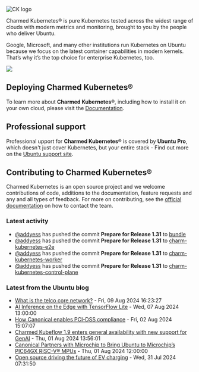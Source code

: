 ![CK logo](https://assets.ubuntu.com/v1/451d4cf4-Charmed+Kubernetes_RGB_onWhite_2022.svg)

Charmed Kubernetes® is pure Kubernetes tested across the widest range of clouds with modern metrics and monitoring, brought to you by the people who deliver Ubuntu.

Google, Microsoft, and many other institutions run Kubernetes on Ubuntu because we focus on the latest container capabilities in modern kernels. That’s why it’s the top choice for enterprise Kubernetes, too.

![](https://assets.ubuntu.com/v1/843c77b6-juju-at-a-glace.svg)

## Deploying Charmed Kubernetes®

To learn more about **Charmed Kubernetes**®, including how to install it on your own cloud, please visit the [Documentation][docs].

## Professional support

Professional upport for **Charmed Kubernetes**® is covered by **Ubuntu Pro**, which doesn't just cover Kubernetes, but your entire stack - Find out more on the [Ubuntu support site](https://ubuntu.com/support).

## Contributing to Charmed Kubernetes®

Charmed Kubernetes is an open source project and we welcome contributions of code, additions to the documentation, feature requests and any and all types of feedback. For more on contributing, see the [official documentation][get-in-touch] on how to contact the team.

<!-- LINKS -->
[docs]: https://ubuntu.com/kubernetes/docs
[get-in-touch]: https://ubuntu.com/kubernetes/docs/get-in-touch

### Latest activity

<!-- activity starts -->
 - [@addyess](https://github.com/addyess) has pushed the commit **Prepare for Release 1.31** to [bundle](https://github.com/charmed-kubernetes/bundle)
 - [@addyess](https://github.com/addyess) has pushed the commit **Prepare for Release 1.31** to [charm-kubernetes-e2e](https://github.com/charmed-kubernetes/charm-kubernetes-e2e)
 - [@addyess](https://github.com/addyess) has pushed the commit **Prepare for Release 1.31** to [charm-kubernetes-worker](https://github.com/charmed-kubernetes/charm-kubernetes-worker)
 - [@addyess](https://github.com/addyess) has pushed the commit **Prepare for Release 1.31** to [charm-kubernetes-control-plane](https://github.com/charmed-kubernetes/charm-kubernetes-control-plane)
<!-- activity ends -->

<!-- roadmap starts -->

<!-- roadmap ends -->

### Latest from the Ubuntu blog

<!-- blog starts -->
* [What is the telco core network?](https://ubuntu.com//blog/what-is-the-telco-core-network) - Fri, 09 Aug 2024 16:23:27 
* [AI Inference on the Edge with TensorFlow Lite](https://ubuntu.com//blog/ai-inference-on-edge-with-tensorflow-lite) - Wed, 07 Aug 2024 13:00:00 
* [How Canonical enables PCI-DSS compliance](https://ubuntu.com//blog/how-canonical-enables-pci-dss-compliance) - Fri, 02 Aug 2024 15:07:07 
* [Charmed Kubeflow 1.9 enters general availability with new support for GenAI](https://ubuntu.com//blog/kubeflow-1-9-ga) - Thu, 01 Aug 2024 13:56:01 
* [Canonical Partners with Microchip to Bring Ubuntu to Microchip&#8217;s PIC64GX RISC-V® MPUs](https://ubuntu.com//blog/canonical-partners-with-microchip-to-bring-ubuntu-to-microchips-pic64gx-risc-v-mpus) - Thu, 01 Aug 2024 12:00:00 
* [Open source driving the future of EV charging](https://ubuntu.com//blog/open-source-driving-the-future-of-ev-charging) - Wed, 31 Jul 2024 07:31:50 
<!-- blog ends -->
